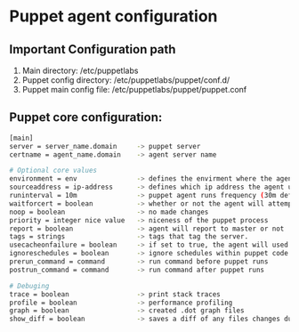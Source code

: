 # Puppet agent configuration

## Important Configuration path
1. Main directory: /etc/puppetlabs
1. Puppet config directory: /etc/puppetlabs/puppet/conf.d/
1. Puppet main config file: /etc/puppetlabs/puppet/puppet.conf

## Puppet core configuration:
```bash
[main]
server = server_name.domain     -> puppet server   
certname = agent_name.domain    -> agent server name

# Optional core values
environment = env               -> defines the envirment where the agent get the code
sourceaddress = ip-address      -> defines which ip address the agent use to communcate with the puppet server
runinterval = 10m               -> puppet agent runs frequency (30m default)
waitforcert = boolean           -> whether or not the agent will attempt to reconnect if no response from master
noop = boolean                  -> no made changes
priority = integer nice value   -> niceness of the puppet process
report = boolean                -> agent will report to master or not
tags = strings                  -> tags that tag the server.
usecacheonfailure = boolean     -> if set to true, the agent will used the last successful catalog
ignoreschedules = boolean       -> ignore schedules within puppet code
prerun_command = command        -> run command before puppet runs
postrun_command = command       -> run command after puppet runs

# Debuging
trace = boolean                 -> print stack traces
profile = boolean               -> performance profiling
graph = boolean                 -> created .dot graph files
show_diff = boolean             -> saves a diff of any files changes during the run
```